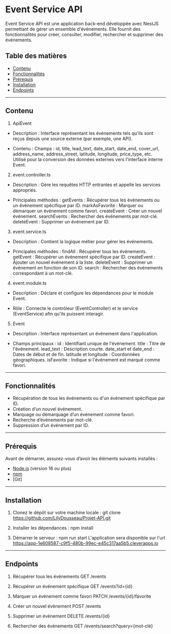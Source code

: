 # **Event Service API**

Event Service API est une application back-end développée avec NestJS permettant de gérer un ensemble d'événements. Elle fournit des fonctionnalités pour créer, consulter, modifier, rechercher et supprimer des événements.

## **Table des matières**

- [Contenu](#Contenu)
- [Fonctionnalités](#fonctionnalités)
- [Prérequis](#prérequis)
- [Installation](#installation)
- [Endpoints](#endpoints)


---

## **Contenu**

1. ApiEvent

- Description : Interface représentant les événements tels qu'ils sont reçus depuis une source externe (par exemple, une API).

- Contenu :
Champs : id, title, lead_text, date_start, date_end, cover_url, address_name, address_street, latitude, longitude, price_type, etc.
Utilisé pour la conversion des données externes vers l'interface interne Event.

2. event.controller.ts

- Description : Gère les requêtes HTTP entrantes et appelle les services appropriés.

- Principales méthodes :
getEvents : Récupérer tous les événements ou un événement spécifique par ID.
markAsFavorite : Marquer ou démarquer un événement comme favori.
createEvent : Créer un nouvel événement.
searchEvents : Rechercher des événements par mot-clé.
deleteEvent : Supprimer un événement par ID.

3. event.service.ts

- Description : Contient la logique métier pour gérer les événements.

- Principales méthodes :
findAll : Récupérer tous les événements.
getEvent : Récupérer un événement spécifique par ID.
createEvent : Ajouter un nouvel événement à la liste.
deleteEvent : Supprimer un événement en fonction de son ID.
search : Rechercher des événements correspondant à un mot-clé.

4. event.module.ts

- Description : Déclare et configure les dépendances pour le module Event.

- Rôle : Connecte le contrôleur (EventController) et le service (EventService) afin qu'ils puissent interagir.

5. Event

- Description : Interface représentant un événement dans l'application.

- Champs principaux :
id : Identifiant unique de l'événement.
title : Titre de l'événement.
lead_text : Description courte.
date_start et date_end : Dates de début et de fin.
latitude et longitude : Coordonnées géographiques.
isFavorite : Indique si l'événement est marqué comme favori.

---

## **Fonctionnalités**

- Récupération de tous les événements ou d'un événement spécifique par ID.
- Création d’un nouvel événement.
- Marquage ou démarquage d’un événement comme favori.
- Recherche d’événements par mot-clé.
- Suppression d’un événement par ID.

---

## **Prérequis**

Avant de démarrer, assurez-vous d’avoir les éléments suivants installés :

- [Node.js](https://nodejs.org/) (version 16 ou plus)
- [npm](https://www.npmjs.com/)
- [Git]

---

## **Installation**

1. Clonez le dépôt sur votre machine locale :
   git clone https://github.com/LilyDousseau/Projet-API.git

2. Installer les dépendances : 
  npm install

3. Démarrer le serveur : 
  npm run start
  L'application sera disponible sur l'url https://app-1e608587-c9f5-480b-99ec-e45c317aa5b5.cleverapps.io

---

## **Endpoints**

1. Récupérer tous les événements
GET /events

2. Récupérer un événement spécifique
GET /events?id={id}

3. Marquer un événement comme favori
PATCH /events/{id}/favorite

4. Créer un nouvel événement
POST /events

5. Supprimer un événement
DELETE /events/{id}

6. Rechercher des événements
GET /events/search?query={mot-clé}

